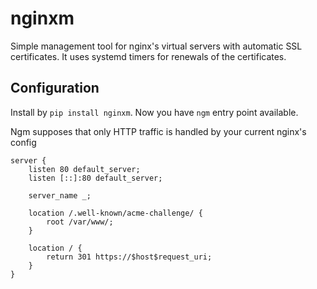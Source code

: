# nginxm

Simple management tool for nginx's virtual servers with automatic SSL certificates.
It uses systemd timers for renewals of the certificates.

## Configuration

Install by `pip install nginxm`. Now you have `ngm` entry point available. 

Ngm supposes that only HTTP traffic is handled by your current nginx's config
```
server {
	listen 80 default_server;
	listen [::]:80 default_server;

	server_name _;

	location /.well-known/acme-challenge/ {
		root /var/www/;
	}

	location / {
		return 301 https://$host$request_uri;
	}
}
```
